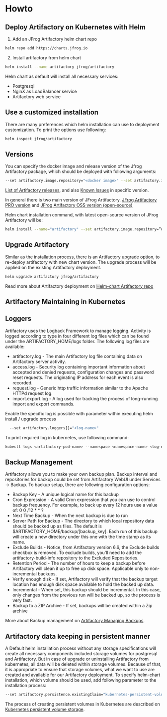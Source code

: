 # Howto

## Deploy Artifactory on Kubernetes with Helm


1. Add an JFrog Artifactory helm chart repo 

```bash
helm repo add https://charts.jfrog.io
```

2. Install artifactory from helm chart

```bash
helm install --name artifactory jfrog/artifactory
```

Helm chart as default will install all necessary services:
 - Postgresql 
 - NginX as LoadBalancer service
 - Artifactory web service

## Use a customized installation

There are many preferences which helm installation can use to deployment customization.
To print the options use following: 

```bash
helm inspect jfrog/artifactory
```

## Versions
You can specify the docker image and release version of the Jfrog Artifactory package, which should be deployed with following arguments:
```bash
--set artifactory.image.repository="<docker image>" --set artifactory.image.version="<version>"
```
[List of Artifactory releases](https://www.jfrog.com/confluence/display/RTF/Release+Notes), and also [Known Issues](https://www.jfrog.com/confluence/display/RTF/Known+Issues) in specific version.

In general there is two main version of JFrog Artifactory. 
[JFrog Artifactory PRO version](https://bintray.com/jfrog/product/artifactory/download) and [JFrog Artifactory OSS version (open-source)](https://jfrog.com/open-source/#artifactory)

Helm chart installation command, with latest open-source version of JFrog Artifactory will be:

```bash
helm install --name="artifactory" --set artifactory.image.repository=”docker.bintray.io/jfrog/artifactory-oss” --set artifactory.image.version="latest" jfrog/artifactory
```

## Upgrade Artifactory

Similar as the installation process, there is an Artifactory upgrade option, to re-deploy artifactory with new chart version. 
The upgrade process will be applied on the existing Artifactory deployment.

```bash
helm upgrade artifactory jfrog/artifactory
```

Read more about Artifactory deployment on [Helm-chart Artifactory repo](https://github.com/helm/charts/tree/master/stable/artifactory)


## Artifactory Maintaining in Kubernetes

## Loggers

Artifactory uses the Logback Framework to manage logging. Activity is logged according to type in four different log files which can be found under the ARTIFACTORY_HOME/logs folder.
The following log files are available: 

 - artifactory.log - The main Artifactory log file containing data on Artifactory server activity.
 - access.log - Security log containing important information about accepted and denied requests, configuration changes and password reset requests. The originating IP address for each event is also recorded.
 - request.log - Generic http traffic information similar to the Apache HTTPd request log.
 - import.export.log - A log used for tracking the process of long-running import and export commands.

Enable the specific log is possible with parameter within executing helm install / upgrade process
```bash
  --set artifactory.loggers[]="<log-name>"
```

To print required log in kubernetes, use following command:
```bash
kubectl logs <artifactory-pod-name> --namespace <namespace-name> <log-name>
```

## Backup Management

Artifactory allows you to make your own backup plan. Backup interval and repositories for backup could be set from Artifactory WebUI under Services -> Backup.
To backup setup, there are following configuration options:

 - Backup Key - A unique logical name for this backup
 - Cron Expression - A valid Cron expression that you can use to control backup frequency. For example, to back up every 12 hours use a value of: 0 0 /12 * * ?
 - Next Time Backup - When the next backup is due to run
 - Server Path for Backup - The directory to which local repository data should be backed up as files. The default is $ARTIFACTORY_HOME/backup/[backup_key]. Each run of this backup will create a new directory under this one with the time stamp as its name.
 - Exclude Builds - Notice, from Artifactory version 6.6, the Exclude builds checkbox is removed. To exclude builds, you'll need to add the artifactory-build-info repository to the Excluded Repositories.
 - Retention Period - The number of hours to keep a backup before Artifactory will clean it up to free up disk space. Applicable only to non-incremental backups.
 - Verify enough disk - If set, Artifactory will verify that the backup target location has enough disk space available to hold the backed up data.
 - Incremental - When set, this backup should be incremental. In this case, only changes from the previous run will be backed up, so the process is very fast.
 - Backup to a ZIP Archive - If set, backups will be created within a Zip archive

More about Backup management on [Artifactory Managing Backups](https://www.jfrog.com/confluence/display/RTF/Managing+Backups). 


## Artifactory data keeping in persistent manner

A Default helm installation process without any storage specifications will create all necessary components included storage volumes for postgresql and Artifactory.
But in case of upgrade or uninstalling Artifactory from kubernetes, all data will be deleted within storage volumes. Because of that, it is appropriate to ensure that storage volumes, what we want to use
are created and available for our Artifactory deployment. To specify helm-chart installation, which volume should be used, add following parameter to the installation process:

```bash
--set artifactory.persistence.existingClaim="kubernetes-persistent-volume-claim-name"  
```

The process of creating persistent volumes in Kubernetes are described on [Kubernetes persistent volume storage](https://kubernetes.io/docs/tasks/configure-pod-container/configure-persistent-volume-storage/#create-a-persistentvolume).













